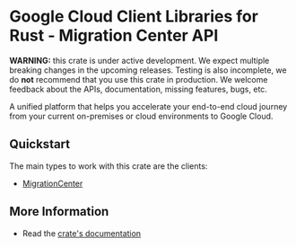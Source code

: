 # Google Cloud Client Libraries for Rust - Migration Center API

<!-- Code generated by sidekick. DO NOT EDIT. -->

**WARNING:** this crate is under active development. We expect multiple breaking
changes in the upcoming releases. Testing is also incomplete, we do **not**
recommend that you use this crate in production. We welcome feedback about the
APIs, documentation, missing features, bugs, etc.

A unified platform that helps you accelerate your end-to-end cloud journey
from your current on-premises or cloud environments to Google Cloud.

## Quickstart

The main types to work with this crate are the clients:

* [MigrationCenter](https://docs.rs/google-cloud-migrationcenter-v1/latest/google_cloud_migrationcenter_v1/client/struct.MigrationCenter.html)

## More Information

* Read the [crate's documentation](https://docs.rs/google-cloud-migrationcenter-v1/latest/google-cloud-migrationcenter-v1)
